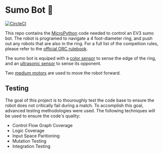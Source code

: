# Sumo Bot 🤖

[![CircleCI](https://circleci.com/gh/NdagiStanley/python_app.svg?style=svg)](https://circleci.com/gh/Straight-outta-QA/Sumo-Bot)

This repo contains the [MicroPython](https://micropython.org/) code needed to control an EV3 sumo bot. The robot is programed to navigate a 4 foot-diameter ring, and push out any robots that are also in the ring. For a full list of the compeition rules, please refer to the [official ORC rulebook](http://www.orc.ieeeottawa.ca/wp-content/uploads/ORC2023-SumoEN.pdf). 

The sumo bot is equiped with a [color sensor](https://pybricks.com/ev3-micropython/ev3devices.html?highlight=color%20sensor#color-sensor) to sense the edge of the ring, and an [ultrasonic sensor](https://pybricks.com/ev3-micropython/ev3devices.html?highlight=color%20sensor#ultrasonic-sensor) to sense its opponent.

Two [medium motors](https://pybricks.com/ev3-micropython/ev3devices.html?highlight=color%20sensor#motors) are used to move the robot forward.

## Testing

The goal of this project is to thouroughly test the code base to ensure the robot does not critically fail during a match. To accomplish this goal, advanced testing methodologies were used. The following techniques will be used to ensure the code's quality:
* Control Flow Graph Coverage
* Logic Coverage
* Input Space Paritioning
* Mutation Testing
* Integration Testing